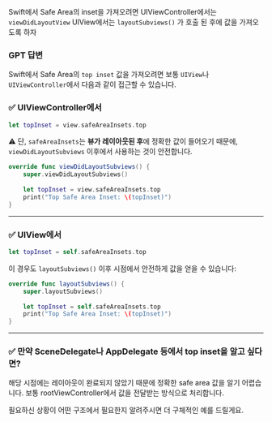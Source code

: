 Swift에서 Safe Area의 inset을 가져오려면 UIViewController에서는 `viewDidLayoutView` UIView에서는 `layoutSubviews()` 가 호출 된 후에 값을 가져오도록 하자
### GPT 답변
Swift에서 Safe Area의 `top inset` 값을 가져오려면 보통 `UIView`나 `UIViewController`에서 다음과 같이 접근할 수 있습니다.

### ✅ UIViewController에서

```swift
let topInset = view.safeAreaInsets.top
```

⚠️ 단, `safeAreaInsets`는 **뷰가 레이아웃된 후**에 정확한 값이 들어오기 때문에, `viewDidLayoutSubviews` 이후에서 사용하는 것이 안전합니다.

```swift
override func viewDidLayoutSubviews() {
    super.viewDidLayoutSubviews()
    
    let topInset = view.safeAreaInsets.top
    print("Top Safe Area Inset: \(topInset)")
}
```

---

### ✅ UIView에서

```swift
let topInset = self.safeAreaInsets.top
```

이 경우도 `layoutSubviews()` 이후 시점에서 안전하게 값을 얻을 수 있습니다:

```swift
override func layoutSubviews() {
    super.layoutSubviews()
    
    let topInset = self.safeAreaInsets.top
    print("Top Safe Area Inset: \(topInset)")
}
```

---

### ✅ 만약 SceneDelegate나 AppDelegate 등에서 top inset을 알고 싶다면?

해당 시점에는 레이아웃이 완료되지 않았기 때문에 정확한 safe area 값을 알기 어렵습니다. 보통 rootViewController에서 값을 전달받는 방식으로 처리합니다.

필요하신 상황이 어떤 구조에서 필요한지 알려주시면 더 구체적인 예를 드릴게요.
